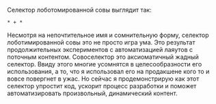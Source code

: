 Селектор лоботомированной совы выглядит так:

    * + *

Несмотря на непочтительное имя и сомнительную форму, селектор лоботимированной 
совы это не просто игра ума. Это результат продолжительных экспериментов с 
автоматизацией лаяутов с поточным контентом. Совоселектор это аксиоматичный 
жадный селектор. Ввиду этого многие усомнятся в целесообразности
его использования, а то, что я использовал его на продакшене кого то и вовсе 
повергнет в ужас. Но сейчас я продемонстрирую как этот селектор упростит код, 
ускорит процесс разработки и поможет автоматизировать произвольный, динамический
контент. 